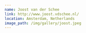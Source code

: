 ```yaml
---
name: Joost van der Schee
link: http://www.joost.vdschee.nl/
location: Amsterdam, Netherlands
image_path: /img/gallery/joost.jpeg
---
```

